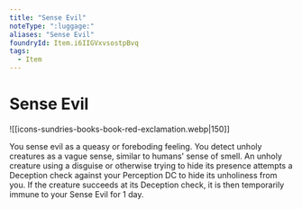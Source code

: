 ```yaml
---
title: "Sense Evil"
noteType: ":luggage:"
aliases: "Sense Evil"
foundryId: Item.i6IIGVxvsostpBvq
tags:
  - Item
---
```


# Sense Evil
![[icons-sundries-books-book-red-exclamation.webp|150]]

You sense evil as a queasy or foreboding feeling. You detect unholy creatures as a vague sense, similar to humans' sense of smell. An unholy creature using a disguise or otherwise trying to hide its presence attempts a Deception check against your Perception DC to hide its unholiness from you. If the creature succeeds at its Deception check, it is then temporarily immune to your Sense Evil for 1 day.
